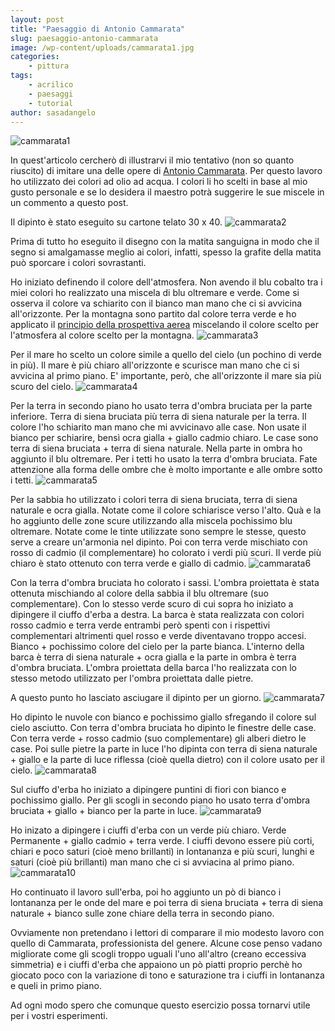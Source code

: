 ```yaml
---
layout: post
title: "Paesaggio di Antonio Cammarata"
slug: paesaggio-antonio-cammarata
image: /wp-content/uploads/cammarata1.jpg
categories:
    - pittura
tags:
    - acrilico
    - paesaggi
    - tutorial
author: sasadangelo
---
```


![cammarata1](https://www.disegnoepittura.it/wp-content/uploads/cammarata1.jpg "cammarata1")

In quest'articolo cercherò di illustrarvi il mio tentativo (non so quanto riuscito) di imitare una delle opere di [Antonio Cammarata](https://www.disegnoepittura.it/antonino-cammarata/). Per questo lavoro ho utilizzato dei colori ad olio ad acqua. I colori li ho scelti in base al mio gusto personale e se lo desidera il maestro potrà suggerire le sue miscele in un commento a questo post.

Il dipinto è stato eseguito su cartone telato 30 x 40. ![cammarata2](https://www.disegnoepittura.it/wp-content/uploads/cammarata2.jpg "cammarata2")

Prima di tutto ho eseguito il disegno con la matita sanguigna in modo che il segno si amalgamasse meglio ai colori, infatti, spesso la grafite della matita può sporcare i colori sovrastanti.

Ho iniziato definendo il colore dell'atmosfera. Non avendo il blu cobalto tra i miei colori ho realizzato una miscela di blu oltremare e verde. Come si osserva il colore va schiarito con il bianco man mano che ci si avvicina all'orizzonte. Per la montagna sono partito dal colore terra verde e ho applicato il [principio della prospettiva aerea](https://www.disegnoepittura.it/prospettiva-aerea-esempio-applicazione/) miscelando il colore scelto per l'atmosfera al colore scelto per la montagna. ![cammarata3](https://www.disegnoepittura.it/wp-content/uploads/cammarata3.jpg "cammarata3")

Per il mare ho scelto un colore simile a quello del cielo (un pochino di verde in più). Il mare è più chiaro all'orizzonte e scurisce man mano che ci si avvicina al primo piano. E' importante, però, che all'orizzonte il mare sia più scuro del cielo. ![cammarata4](https://www.disegnoepittura.it/wp-content/uploads/cammarata4.jpg "cammarata4")

Per la terra in secondo piano ho usato terra d'ombra bruciata per la parte inferiore. Terra di siena bruciata più terra di siena naturale per la terra. Il colore l'ho schiarito man mano che mi avvicinavo alle case. Non usate il bianco per schiarire, bensì ocra gialla + giallo cadmio chiaro. Le case sono terra di siena bruciata + terra di siena naturale. Nella parte in ombra ho aggiunto il blu oltremare. Per i tetti ho usato la terra d'ombra bruciata. Fate attenzione alla forma delle ombre che è molto importante e alle ombre sotto i tetti. ![cammarata5](https://www.disegnoepittura.it/wp-content/uploads/cammarata5.jpg "cammarata5")

Per la sabbia ho utilizzato i colori terra di siena bruciata, terra di siena naturale e ocra gialla. Notate come il colore schiarisce verso l'alto. Quà e la ho aggiunto delle zone scure utilizzando alla miscela pochissimo blu oltremare. Notate come le tinte utilizzate sono sempre le stesse, questo serve a creare un'armonia nel dipinto. Poi con terra verde mischiato con rosso di cadmio (il complementare) ho colorato i verdi più scuri. Il verde più chiaro è stato ottenuto con terra verde e giallo di cadmio. ![cammarata6](https://www.disegnoepittura.it/wp-content/uploads/cammarata6.jpg "cammarata6")

Con la terra d'ombra bruciata ho colorato i sassi. L'ombra proiettata è stata ottenuta mischiando al colore della sabbia il blu oltremare (suo complementare). Con lo stesso verde scuro di cui sopra ho iniziato a dipingere il ciuffo d'erba a destra. La barca è stata realizzata con colori rosso cadmio e terra verde entrambi però spenti con i rispettivi complementari altrimenti quel rosso e verde diventavano troppo accesi. Bianco + pochissimo colore del cielo per la parte bianca. L'interno della barca è terra di siena naturale + ocra gialla e la parte in ombra è terra d'ombra bruciata. L'ombra proiettata della barca l'ho realizzata con lo stesso metodo utilizzato per l'ombra proiettata dalle pietre.

A questo punto ho lasciato asciugare il dipinto per un giorno. ![cammarata7](https://www.disegnoepittura.it/wp-content/uploads/cammarata7.jpg "cammarata7")

Ho dipinto le nuvole con bianco e pochissimo giallo sfregando il colore sul cielo asciutto. Con terra d'ombra bruciata ho dipinto le finestre delle case. Con terra verde + rosso cadmio (suo complementare) gli alberi dietro le case. Poi sulle pietre la parte in luce l'ho dipinta con terra di siena naturale + giallo e la parte di luce riflessa (cioè quella dietro) con il colore usato per il cielo. ![cammarata8](https://www.disegnoepittura.it/wp-content/uploads/cammarata8.jpg "cammarata8")

Sul ciuffo d'erba ho iniziato a dipingere puntini di fiori con bianco e pochissimo giallo. Per gli scogli in secondo piano ho usato terra d'ombra bruciata + giallo + bianco per la parte in luce. ![cammarata9](https://www.disegnoepittura.it/wp-content/uploads/cammarata9.jpg "cammarata9")

Ho inizato a dipingere i ciuffi d'erba con un verde più chiaro. Verde Permanente + giallo cadmio + terra verde. I ciuffi devono essere più corti, chiari e poco saturi (cioè meno brillanti) in lontananza e più scuri, lunghi e saturi (cioè più brillanti) man mano che ci si avviacina al primo piano. ![cammarata10](https://www.disegnoepittura.it/wp-content/uploads/cammarata10.jpg "cammarata10")

Ho continuato il lavoro sull'erba, poi ho aggiunto un pò di bianco i lontananza per le onde del mare e poi terra di siena bruciata + terra di siena naturale + bianco sulle zone chiare della terra in secondo piano.

Ovviamente non pretendano i lettori di comparare il mio modesto lavoro con quello di Cammarata, professionista del genere. Alcune cose penso vadano migliorate come gli scogli troppo uguali l'uno all'altro (creano eccessiva simmetria) e i ciuffi d'erba che appaiono un pò piatti proprio perchè ho giocato poco con la variazione di tono e saturazione tra i ciuffi in lontananza e queli in primo piano.

Ad ogni modo spero che comunque questo esercizio possa tornarvi utile per i vostri esperimenti.
